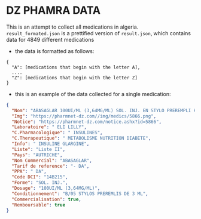 # DZ PHAMRA DATA
This is an attempt to collect all medications in algeria.<br>
`result_formated.json` is a prettified version of `result.json`, which contains data for 4849 different medications

- the data is formatted as follows:

```
{
  "A": [medications that begin with the letter A],
  ....
  "Z": [medications that begin with the letter Z]
}
```
- this is an example of the data collected for a single medication:

```JSON
{
  "Nom": "ABASAGLAR 100UI/ML (3,64MG/ML) SOL. INJ. EN STYLO PREREMPLI KWIKPEN  B/05 STYLOS PREREMLIS DE 3 ML",
  "Img": "https://pharmnet-dz.com//img/medics/5866.png",
  "Notice": "https://pharmnet-dz.com/notice.ashx?id=5866",
  "Laboratoire": " ELI LILLY",
  "C.Pharmacologique": " INSULINES",
  "C.Therapeutique": " METABOLISME NUTRITION DIABETE",
  "Info": " INSULINE GLARGINE",
  "Liste": "Liste II",
  "Pays": "AUTRICHE",
  "Nom Commercial": "ABASAGLAR",
  "Tarif de reference": "- DA",
  "PPA": " DA",
  "Code DCI": "14B215",
  "Forme": "SOL. INJ.",
  "Dosage": "100UI/ML (3,64MG/ML)",
  "Conditionnement": "B/05 STYLOS PREREMLIS DE 3 ML",
  "Commercialisation": true,
  "Remboursable": true
}
```
